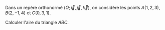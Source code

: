 Dans un repère orthonormé $(O; \vec{i}, \vec{j}, \vec{k})$, on considère les points $A(1, 2, 3)$, $B(2, -1, 4)$ et $C(0, 3, 1)$. 

Calculer l'aire du triangle $ABC$.